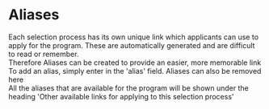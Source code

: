 # Aliases 
Each selection process has its own unique link which applicants can use to apply for the program.  These are automatically generated and are difficult to read or remember.  
Therefore Aliases can be created to provide an easier, more memorable link  
To add an alias, simply enter in the 'alias' field.  Aliases can also be removed here  
All the aliases that are available for the program will be shown under the heading 'Other available links for applying to this selection process'
